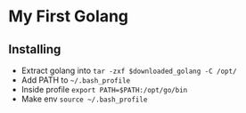 # My First Golang

## Installing
- Extract golang into `tar -zxf $downloaded_golang -C /opt/`
- Add PATH to `~/.bash_profile`
- Inside profile `export PATH=$PATH:/opt/go/bin`
- Make env `source ~/.bash_profile`
